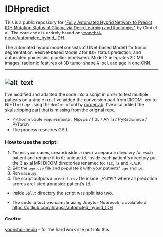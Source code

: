 # IDHpredict
This is a public repository for ["Fully Automated Hybrid Network to Predict IDH Mutation Status of Glioma via Deep Learning and Radiomics"](https://academic.oup.com/neuro-oncology/article-abstract/23/2/304/5876011) by Choi et al. The core code is entirely based on [yoonchoi-neuro/automated_hybrid_IDH](https://github.com/yoonchoi-neuro/automated_hybrid_IDH).

 The automated hybrid model consists of UNet-based Model1 for tumor segmentation, ResNet-based Model 2 for IDH status prediction, and automated processing pipeline inbetween. Model 2 integrates 2D MR images, radiomic features of 3D tumor shape & loci, and age in one CNN. 

--------------------------------------------------------------------
![alt_text](https://github.com/ihrapsa/automated_hybrid_IDH/blob/master/workflow.png)
--------------------------------------------------------------------
I've modified and adapted the code into a script in order to test multiple patients on a single run. I've added the conversion part from DICOM `.dcm` to NIFTI `nii.gz` using the `dcm2niix` tool by [rordenlab](https://github.com/rordenlab/dcm2niix).  I've also added the skulstripping part that is missing from the original repo. 


 * Python module requirements : Nipype / FSL / ANTs / PyRadiomics / PyTorch
 * The process resquires GPU.


### How to use the script:

1. To test your cases, create inside `./INPUT` a separate directory for each patient and rename it to its unique `id`. Inside each patient's directory put the 3 axial MRI DICOM directories renamed to: `T1C`, `T2` and `FLAIR`.
2. Edit the `age.csv` file and populate it with your patients' `age` and `id`.
3. Run `main.py`
4. The script outputs a `predict.csv` file inside `./OUTPUT` where all prediction scores are listed alongside patient's `id`.

* Inside `Split` directory the script was split into two. 

* The code to test one sample using Jupyter-Notebook is avaialble at https://github.com/ihrapsa/automated_hybrid_IDH

#### Credits:
[yoonchoi-neuro](https://github.com/yoonchoi-neuro) - for the hard work she put into this

